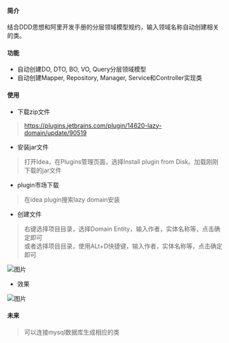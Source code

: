 #### 简介

结合DDD思想和阿里开发手册的分层领域模型规约，输入领域名称自动创建相关的类。

#### 功能

* 自动创建DO, DTO, BO, VO, Query分层领域模型
* 自动创建Mapper, Repository, Manager, Service和Controller实现类
#### 使用

* 下载zip文件
>https://plugins.jetbrains.com/plugin/14620-lazy-domain/update/90519
* 安装jar文件
>打开Idea，在Plugins管理页面，选择Install plugin from Disk。加载刚刚下载的jar文件
* plugin市场下载
> 在idea plugin搜索lazy domain安装
* 创建文件
> 右键选择项目目录，选择Domain Entity，输入作者，实体名称等，点击确定即可 <br/>
> 或者选择项目目录，使用ALt+D快捷键，输入作者，实体名称等，点击确定即可

![图片](https://uploader.shimo.im/f/tqAkxDnaYcGOsWAw.png!thumbnail)

* 效果

![图片](https://uploader.shimo.im/f/xR7nXP5JJmkq89aI.png!thumbnail)

#### 未来
> 可以连接mysql数据库生成相应的类
 

